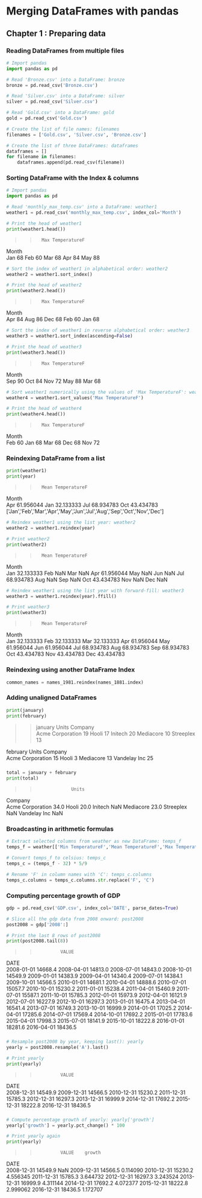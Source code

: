 # Merging DataFrames with pandas

## Chapter 1 : Preparing data

### Reading DataFrames from multiple files
```python
# Import pandas
import pandas as pd

# Read 'Bronze.csv' into a DataFrame: bronze
bronze = pd.read_csv('Bronze.csv')

# Read 'Silver.csv' into a DataFrame: silver
silver = pd.read_csv('Silver.csv')

# Read 'Gold.csv' into a DataFrame: gold
gold = pd.read_csv('Gold.csv')
```

```python
# Create the list of file names: filenames
filenames = ['Gold.csv', 'Silver.csv', 'Bronze.csv']

# Create the list of three DataFrames: dataframes
dataframes = []
for filename in filenames:
    dataframes.append(pd.read_csv(filename))
```
>>


### Sorting DataFrame with the Index & columns
```python
# Import pandas
import pandas as pd

# Read 'monthly_max_temp.csv' into a DataFrame: weather1
weather1 = pd.read_csv('monthly_max_temp.csv', index_col='Month')

# Print the head of weather1
print(weather1.head())
```
>>       Max TemperatureF
Month                  
Jan                  68
Feb                  60
Mar                  68
Apr                  84
May                  88


```python
# Sort the index of weather1 in alphabetical order: weather2
weather2 = weather1.sort_index()

# Print the head of weather2
print(weather2.head())
```
>>       Max TemperatureF
Month                  
Apr                  84
Aug                  86
Dec                  68
Feb                  60
Jan                  68


```python
# Sort the index of weather1 in reverse alphabetical order: weather3
weather3 = weather1.sort_index(ascending=False)

# Print the head of weather3
print(weather3.head())
```
>>       Max TemperatureF
Month                  
Sep                  90
Oct                  84
Nov                  72
May                  88
Mar                  68

```python
# Sort weather1 numerically using the values of 'Max TemperatureF': weather4
weather4 = weather1.sort_values('Max TemperatureF')

# Print the head of weather4
print(weather4.head())
```
>>       Max TemperatureF
Month                  
Feb                  60
Jan                  68
Mar                  68
Dec                  68
Nov                  72

### Reindexing DataFrame from a list
```python
print(weather1)
print(year)
```
>>       Mean TemperatureF
Month                   
Apr            61.956044
Jan            32.133333
Jul            68.934783
Oct            43.434783
['Jan','Feb','Mar','Apr','May','Jun','Jul','Aug','Sep','Oct','Nov','Dec']


```python
# Reindex weather1 using the list year: weather2
weather2 = weather1.reindex(year)

# Print weather2
print(weather2)
```
>>       Mean TemperatureF
Month                   
Jan            32.133333
Feb                  NaN
Mar                  NaN
Apr            61.956044
May                  NaN
Jun                  NaN
Jul            68.934783
Aug                  NaN
Sep                  NaN
Oct            43.434783
Nov                  NaN
Dec                  NaN


```python
# Reindex weather1 using the list year with forward-fill: weather3
weather3 = weather1.reindex(year).ffill()

# Print weather3
print(weather3)
```
>>       Mean TemperatureF
Month                   
Jan            32.133333
Feb            32.133333
Mar            32.133333
Apr            61.956044
May            61.956044
Jun            61.956044
Jul            68.934783
Aug            68.934783
Sep            68.934783
Oct            43.434783
Nov            43.434783
Dec            43.434783

### Reindexing using another DataFrame Index
```python
common_names = names_1981.reindex(names_1881.index)
```

### Adding unaligned DataFrames
```python
print(january)
print(february)
```
>>january
                  Units
Company                
Acme Corporation     19
Hooli                17
Initech              20
Mediacore            10
Streeplex            13

february
                  Units
Company                
Acme Corporation     15
Hooli                 3
Mediacore            13
Vandelay Inc         25


### 
```python
total = january + february
print(total)
```
>>                  Units
Company                
Acme Corporation   34.0
Hooli              20.0
Initech             NaN
Mediacore          23.0
Streeplex           NaN
Vandelay Inc        NaN


### Broadcasting in arithmetic formulas
```python
# Extract selected columns from weather as new DataFrame: temps_f
temps_f = weather[['Min TemperatureF','Mean TemperatureF','Max TemperatureF']]

# Convert temps_f to celsius: temps_c
temps_c = (temps_f - 32) * 5/9

# Rename 'F' in column names with 'C': temps_c.columns
temps_c.columns = temps_c.columns.str.replace('F', 'C')
```
>>


### Computing percentage growth of GDP
```python
gdp = pd.read_csv('GDP.csv', index_col='DATE', parse_dates=True)

# Slice all the gdp data from 2008 onward: post2008
post2008 = gdp['2008':]

# Print the last 8 rows of post2008
print(post2008.tail(8))
```
>>              VALUE
DATE               
2008-01-01  14668.4
2008-04-01  14813.0
2008-07-01  14843.0
2008-10-01  14549.9
2009-01-01  14383.9
2009-04-01  14340.4
2009-07-01  14384.1
2009-10-01  14566.5
2010-01-01  14681.1
2010-04-01  14888.6
2010-07-01  15057.7
2010-10-01  15230.2
2011-01-01  15238.4
2011-04-01  15460.9
2011-07-01  15587.1
2011-10-01  15785.3
2012-01-01  15973.9
2012-04-01  16121.9
2012-07-01  16227.9
2012-10-01  16297.3
2013-01-01  16475.4
2013-04-01  16541.4
2013-07-01  16749.3
2013-10-01  16999.9
2014-01-01  17025.2
2014-04-01  17285.6
2014-07-01  17569.4
2014-10-01  17692.2
2015-01-01  17783.6
2015-04-01  17998.3
2015-07-01  18141.9
2015-10-01  18222.8
2016-01-01  18281.6
2016-04-01  18436.5


### 
```python
# Resample post2008 by year, keeping last(): yearly
yearly = post2008.resample('A').last()

# Print yearly
print(yearly)
```
>>              VALUE
DATE               
2008-12-31  14549.9
2009-12-31  14566.5
2010-12-31  15230.2
2011-12-31  15785.3
2012-12-31  16297.3
2013-12-31  16999.9
2014-12-31  17692.2
2015-12-31  18222.8
2016-12-31  18436.5


### 
```python
# Compute percentage growth of yearly: yearly['growth']
yearly['growth'] = yearly.pct_change() * 100

# Print yearly again
print(yearly)
```
>>              VALUE    growth
DATE                         
2008-12-31  14549.9       NaN
2009-12-31  14566.5  0.114090
2010-12-31  15230.2  4.556345
2011-12-31  15785.3  3.644732
2012-12-31  16297.3  3.243524
2013-12-31  16999.9  4.311144
2014-12-31  17692.2  4.072377
2015-12-31  18222.8  2.999062
2016-12-31  18436.5  1.172707
